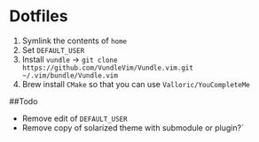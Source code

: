 # Dotfiles

1. Symlink the contents of `home`
1. Set `DEFAULT_USER`
1. Install `vundle` -> `git clone https://github.com/VundleVim/Vundle.vim.git ~/.vim/bundle/Vundle.vim`
1. Brew install `CMake` so that you can use `Valloric/YouCompleteMe`

##Todo

- Remove edit of `DEFAULT_USER`
- Remove copy of solarized theme with submodule or plugin?`

